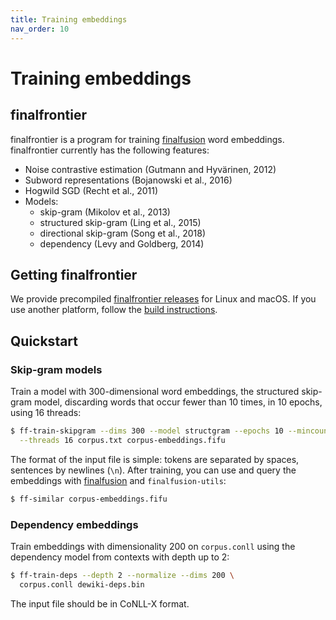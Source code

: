 ```yaml
---
title: Training embeddings
nav_order: 10
---
```


# Training embeddings

## finalfrontier

finalfrontier is a program for training [finalfusion](/) word
embeddings. finalfrontier currently has the following features:

* Noise contrastive estimation (Gutmann and Hyvärinen, 2012)
* Subword representations (Bojanowski et al., 2016)
* Hogwild SGD (Recht et al., 2011)
* Models:
  - skip-gram (Mikolov et al., 2013)
  - structured skip-gram (Ling et al., 2015)
  - directional skip-gram (Song et al., 2018)
  - dependency (Levy and Goldberg, 2014)

## Getting finalfrontier

We provide precompiled [finalfrontier
releases](https://github.com/finalfusion/finalfrontier/releases) for
Linux and macOS. If you use another platform, follow the [build
instructions](https://github.com/finalfusion/finalfrontier/blob/master/docs/INSTALL.md).

## Quickstart

### Skip-gram models

Train a model with 300-dimensional word embeddings, the structured skip-gram
model, discarding words that occur fewer than 10 times, in 10 epochs, using
16 threads:


~~~bash
$ ff-train-skipgram --dims 300 --model structgram --epochs 10 --mincount 10 \
  --threads 16 corpus.txt corpus-embeddings.fifu
~~~

The format of the input file is simple: tokens are separated by
spaces, sentences by newlines (`\n`).  After training, you can use and
query the embeddings with
[finalfusion](https://github.com/finalfusion/finalfusion-rust) and
`finalfusion-utils`:

~~~ bash
$ ff-similar corpus-embeddings.fifu
~~~

### Dependency embeddings

Train embeddings with dimensionality 200 on `corpus.conll` using the dependency
model from contexts with depth up to 2:

~~~bash
$ ff-train-deps --depth 2 --normalize --dims 200 \
  corpus.conll dewiki-deps.bin
~~~

The input file should be in CoNLL-X format.
